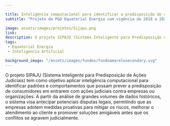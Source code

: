 ```yaml
---

title: Inteligência computacional para identificar a predisposição de consumidores à proposição de ações judiciais SIPAJU
subtitle: "Projeto de P&D Equatorial Energia com vigência de 2018 a 2020"

image: assets/images/projetos/Sijapu.png
link: 
description: O projeto SIPAJU (Sistema Inteligente para Predisposição de Ações Judiciais) tem como objetivo aplicar inteligência computacional para identificar padrões e comportamentos que possam prever a predisposição de consumidores em entrarem com ações judiciais contra empresas ou organizações. A partir da análise de grandes volumes de dados históricos, o sistema visa antecipar potenciais disputas legais, permitindo que as empresas adotem medidas proativas para mitigar os riscos, melhorar o atendimento ao cliente e promover soluções amigáveis antes que os conflitos se agravem judicialmente.
tags:
 - Equatorial Energia
 - Inteligencia Artificial

background_image: "/assets/images/fundos/fundoamarelosecondary.svg"
---
```



O projeto SIPAJU (Sistema Inteligente para Predisposição de Ações Judiciais) tem como objetivo aplicar inteligência computacional para identificar padrões e comportamentos que possam prever a predisposição de consumidores em entrarem com ações judiciais contra empresas ou organizações. A partir da análise de grandes volumes de dados históricos, o sistema visa antecipar potenciais disputas legais, permitindo que as empresas adotem medidas proativas para mitigar os riscos, melhorar o atendimento ao cliente e promover soluções amigáveis antes que os conflitos se agravem judicialmente.